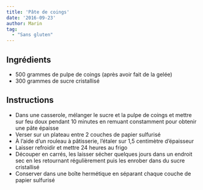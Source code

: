 ```yaml
---
title: 'Pâte de coings'
date: '2016-09-23'
author: Marin
tag: 
  - "Sans gluten"
---
```

## Ingrédients
- 500 grammes de pulpe de coings (après avoir fait de la gelée)
- 300 grammes de sucre cristallisé

## Instructions
- Dans une casserole, mélanger le sucre et la pulpe de coings et mettre sur feu doux pendant 10 minutes en remuant constamment pour obtenir une pâte épaisse
- Verser sur un plateau entre 2 couches de papier sulfurisé
- À l’aide d’un rouleau à pâtisserie, l’étaler sur 1,5 centimètre d’épaisseur
- Laisser refroidir et mettre 24 heures au frigo
- Découper en carrés, les laisser sécher quelques jours dans un endroit sec en les retournant régulièrement puis les enrober dans du sucre cristallisé
- Conserver dans une boîte hermétique en séparant chaque couche de papier sulfurisé


